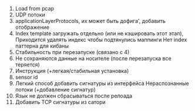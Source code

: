 1) Load from pcap
2) UDP потоки
3) applicationLayerProtocols, их может быть дофига', добавить отображение
4) Index template загружать отдельно (или не кэшировать этот этап), 
Приходится удалять индекс чтобы подтянулись маппинги
Нет index паттерна для кибаны
5) Стабильность при перезапуске (связано с 4)
6) Не сохраняются данные на носителе (после перезапуска все теряется)
7) Инструкция (+легкая/стабильная установка)
8) sensor id
9) Легкий способ добавить сигнатуры из интерфейса
Нераспознанные потоки (+добавление сигнатур)
10) Язык не должен сбрасываться после релоада
11) Добавить TCP сигнатуры из сатори
